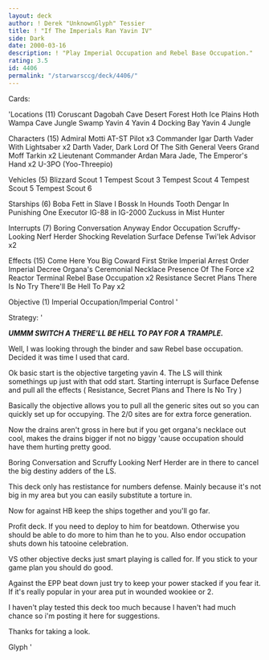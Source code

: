 ```yaml
---
layout: deck
author: ! Derek "UnknownGlyph" Tessier
title: ! "If The Imperials Ran Yavin IV"
side: Dark
date: 2000-03-16
description: ! "Play Imperial Occupation and Rebel Base Occupation."
rating: 3.5
id: 4406
permalink: "/starwarsccg/deck/4406/"
---
```

Cards: 

'Locations (11)
Coruscant
Dagobah Cave
Desert
Forest
Hoth Ice Plains
Hoth Wampa Cave
Jungle
Swamp
Yavin 4
Yavin 4 Docking Bay
Yavin 4 Jungle

Characters (15)
Admiral Motti
AT-ST Pilot  x3
Commander Igar
Darth Vader With Lightsaber  x2
Darth Vader, Dark Lord Of The Sith
General Veers
Grand Moff Tarkin  x2
Lieutenant Commander Ardan
Mara Jade, The Emperor's Hand	x2
U-3PO (Yoo-Threepio)

Vehicles (5)
Blizzard Scout 1
Tempest Scout 3
Tempest Scout 4
Tempest Scout 5
Tempest Scout 6

Starships (6)
Boba Fett in Slave I
Bossk In Hounds Tooth
Dengar In Punishing One
Executor
IG-88 in IG-2000
Zuckuss in Mist Hunter

Interrupts (7)
Boring Conversation Anyway
Endor Occupation
Scruffy-Looking Nerf Herder
Shocking Revelation
Surface Defense
Twi'lek Advisor  x2

Effects (15)
Come Here You Big Coward
First Strike
Imperial Arrest Order
Imperial Decree
Organa's Ceremonial Necklace
Presence Of The Force  x2
Reactor Terminal
Rebel Base Occupation  x2
Resistance
Secret Plans
There Is No Try
There'll Be Hell To Pay  x2

Objective (1)
Imperial Occupation/Imperial Control  '

Strategy: '

***UMMM SWITCH A THERE'LL BE HELL TO PAY FOR A TRAMPLE.***


Well, I was looking through the binder and saw Rebel base occupation.  Decided it was time I used that card.


Ok basic start is the objective targeting yavin 4.  The LS will think somethings up just with that odd start.  Starting interrupt is Surface Defense and pull all the effects ( Resistance, Secret Plans and There Is No Try )

Basically the objective allows you to pull all the generic sites out so you can quickly set up for occupying.  The 2/0 sites are for extra force generation.

Now the drains aren't gross in here but if you get organa's necklace out cool, makes the drains bigger if not no biggy 'cause occupation should have them hurting pretty good.

Boring Conversation and Scruffy Looking Nerf Herder are in there to cancel the big destiny adders of the LS.

This deck only has restistance for numbers defense.  Mainly because it's not big in my area but you can easily substitute a torture in.

Now for against HB keep the ships together and you'll go far.

Profit deck.  If you need to deploy to him for beatdown.  Otherwise you should be able to do more to him than he to you.  Also endor occupation shuts down his tatooine celebration.

VS other objective decks just smart playing is called for.  If you stick to your game plan you should do good.

Against the EPP beat down just try to keep your power stacked if you fear it.  If it's really popular in your area put in wounded wookiee or 2.

I haven't play tested this deck too much because I haven't had much chance so i'm posting it here for suggestions.

Thanks for taking a look.

Glyph  '
